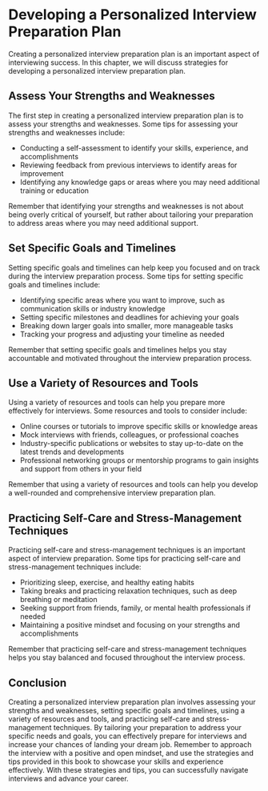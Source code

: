 Developing a Personalized Interview Preparation Plan
==============================================================================================================

Creating a personalized interview preparation plan is an important aspect of interviewing success. In this chapter, we will discuss strategies for developing a personalized interview preparation plan.

Assess Your Strengths and Weaknesses
------------------------------------

The first step in creating a personalized interview preparation plan is to assess your strengths and weaknesses. Some tips for assessing your strengths and weaknesses include:

* Conducting a self-assessment to identify your skills, experience, and accomplishments
* Reviewing feedback from previous interviews to identify areas for improvement
* Identifying any knowledge gaps or areas where you may need additional training or education

Remember that identifying your strengths and weaknesses is not about being overly critical of yourself, but rather about tailoring your preparation to address areas where you may need additional support.

Set Specific Goals and Timelines
--------------------------------

Setting specific goals and timelines can help keep you focused and on track during the interview preparation process. Some tips for setting specific goals and timelines include:

* Identifying specific areas where you want to improve, such as communication skills or industry knowledge
* Setting specific milestones and deadlines for achieving your goals
* Breaking down larger goals into smaller, more manageable tasks
* Tracking your progress and adjusting your timeline as needed

Remember that setting specific goals and timelines helps you stay accountable and motivated throughout the interview preparation process.

Use a Variety of Resources and Tools
------------------------------------

Using a variety of resources and tools can help you prepare more effectively for interviews. Some resources and tools to consider include:

* Online courses or tutorials to improve specific skills or knowledge areas
* Mock interviews with friends, colleagues, or professional coaches
* Industry-specific publications or websites to stay up-to-date on the latest trends and developments
* Professional networking groups or mentorship programs to gain insights and support from others in your field

Remember that using a variety of resources and tools can help you develop a well-rounded and comprehensive interview preparation plan.

Practicing Self-Care and Stress-Management Techniques
-----------------------------------------------------

Practicing self-care and stress-management techniques is an important aspect of interview preparation. Some tips for practicing self-care and stress-management techniques include:

* Prioritizing sleep, exercise, and healthy eating habits
* Taking breaks and practicing relaxation techniques, such as deep breathing or meditation
* Seeking support from friends, family, or mental health professionals if needed
* Maintaining a positive mindset and focusing on your strengths and accomplishments

Remember that practicing self-care and stress-management techniques helps you stay balanced and focused throughout the interview process.

Conclusion
----------

Creating a personalized interview preparation plan involves assessing your strengths and weaknesses, setting specific goals and timelines, using a variety of resources and tools, and practicing self-care and stress-management techniques. By tailoring your preparation to address your specific needs and goals, you can effectively prepare for interviews and increase your chances of landing your dream job. Remember to approach the interview with a positive and open mindset, and use the strategies and tips provided in this book to showcase your skills and experience effectively. With these strategies and tips, you can successfully navigate interviews and advance your career.
